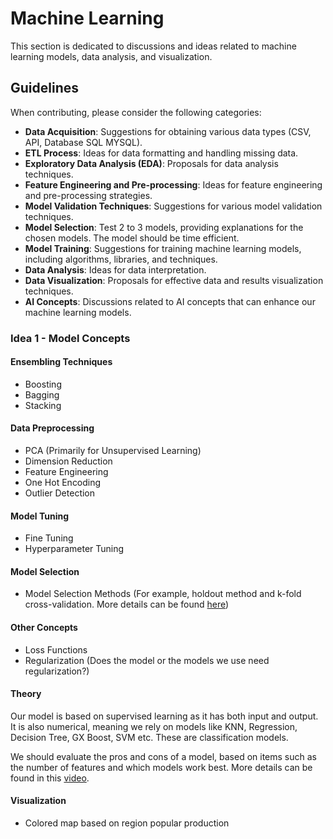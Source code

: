 # Machine Learning

This section is dedicated to discussions and ideas related to machine learning models, data analysis, and visualization.

## Guidelines

When contributing, please consider the following categories:

- **Data Acquisition**: Suggestions for obtaining various data types (CSV, API, Database SQL MYSQL).
- **ETL Process**: Ideas for data formatting and handling missing data.
- **Exploratory Data Analysis (EDA)**: Proposals for data analysis techniques.
- **Feature Engineering and Pre-processing**: Ideas for feature engineering and pre-processing strategies.
- **Model Validation Techniques**: Suggestions for various model validation techniques.
- **Model Selection**: Test 2 to 3 models, providing explanations for the chosen models. The model should be time efficient.
- **Model Training**: Suggestions for training machine learning models, including algorithms, libraries, and techniques.
- **Data Analysis**: Ideas for data interpretation.
- **Data Visualization**: Proposals for effective data and results visualization techniques.
- **AI Concepts**: Discussions related to AI concepts that can enhance our machine learning models.

### Idea 1 - Model Concepts

#### Ensembling Techniques
- Boosting
- Bagging
- Stacking

#### Data Preprocessing
- PCA (Primarily for Unsupervised Learning)
- Dimension Reduction
- Feature Engineering
- One Hot Encoding
- Outlier Detection

#### Model Tuning
- Fine Tuning
- Hyperparameter Tuning

#### Model Selection
- Model Selection Methods (For example, holdout method and k-fold cross-validation. More details can be found [here](./Model%20selection.md))

#### Other Concepts
- Loss Functions
- Regularization (Does the model or the models we use need regularization?)

#### Theory

Our model is based on supervised learning as it has both input and output. It is also numerical, meaning we rely on models like KNN, Regression, Decision Tree, GX Boost, SVM etc. These are classification models.

We should evaluate the pros and cons of a model, based on items such as the number of features and which models work best. More details can be found in this [video](https://www.youtube.com/watch?v=iUUSamG4P80&ab_channel=Siddhardhan).

#### Visualization

- Colored map based on region popular production